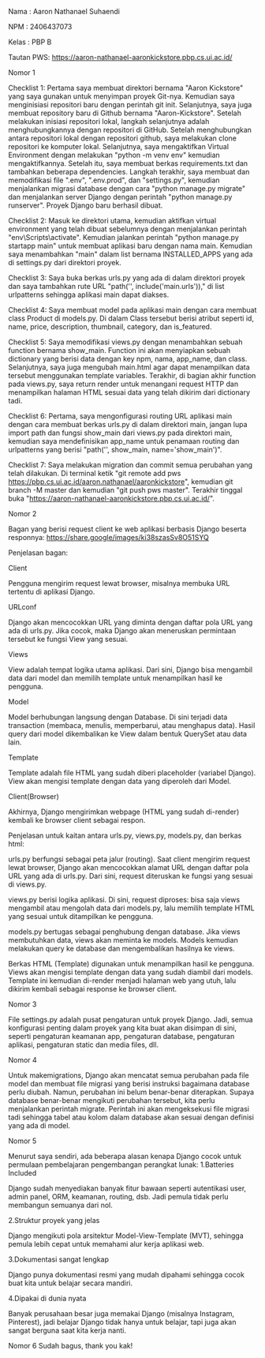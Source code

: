 Nama : Aaron Nathanael Suhaendi

NPM : 2406437073

Kelas : PBP B

Tautan PWS: https://aaron-nathanael-aaronkickstore.pbp.cs.ui.ac.id/

Nomor 1

Checklist 1: Pertama saya membuat direktori bernama "Aaron Kickstore" yang saya gunakan untuk menyimpan proyek Git-nya. Kemudian saya menginisiasi repositori baru dengan perintah git init. Selanjutnya, saya juga membuat repository baru di Github bernama "Aaron-Kickstore". Setelah melakukan inisiasi repositori lokal, langkah selanjutnya adalah menghubungkannya dengan repositori di GitHub. Setelah menghubungkan antara repositori lokal dengan repositori github, saya melakukan clone repositori ke komputer lokal. Selanjutnya, saya mengaktifkan Virtual Environment dengan melakukan "python -m venv env" kemudian mengaktifkannya. Setelah itu, saya membuat berkas requirements.txt dan tambahkan beberapa dependencies. Langkah terakhir, saya membuat dan memodifikasi file ".env", ".env.prod", dan "settings.py", kemudian menjalankan migrasi database dengan cara "python manage.py migrate" dan menjalankan server Django dengan perintah "python manage.py runserver". Proyek Django baru berhasil dibuat.


Checklist 2: Masuk ke direktori utama, kemudian aktifkan virtual environment yang telah dibuat sebelumnya dengan menjalankan perintah "env\Scripts\activate". Kemudian jalankan perintah "python manage.py startapp main" untuk membuat aplikasi baru dengan nama main. Kemudian saya menambahkan "main" dalam list bernama INSTALLED_APPS yang ada di settings.py dari direktori proyek.


Checklist 3: Saya buka berkas urls.py yang ada di dalam direktori proyek dan saya tambahkan rute URL "path('', include('main.urls'))," di list urlpatterns sehingga aplikasi main dapat diakses.


Checklist 4: Saya membuat model pada aplikasi main dengan cara membuat class Product di models.py. Di dalam Class tersebut berisi atribut seperti id, name, price, description, thumbnail, category, dan is_featured.


Checklist 5: Saya memodifikasi views.py dengan menambahkan sebuah function bernama show_main. Function ini akan menyiapkan sebuah dictionary yang berisi data dengan key npm, nama, app_name, dan class. Selanjutnya, saya juga mengubah main.html agar dapat menampilkan data tersebut menggunakan template variables. Terakhir, di bagian akhir function pada views.py, saya return render untuk menangani request HTTP dan menampilkan halaman HTML sesuai data yang telah dikirim dari dictionary tadi.


Checklist 6: Pertama, saya mengonfigurasi routing URL aplikasi main dengan cara membuat berkas urls.py di dalam direktori main, jangan lupa import path dan fungsi show_main dari views.py pada direktori main, kemudian saya mendefinisikan app_name untuk penamaan routing dan urlpatterns yang berisi "path('', show_main, name='show_main')".


Checklist 7: Saya melakukan migration dan commit semua perubahan yang telah dilakukan. Di terminal ketik "git remote add pws https://pbp.cs.ui.ac.id/aaron.nathanael/aaronkickstore", kemudian git branch -M master dan kemudian "git push pws master". Terakhir tinggal buka "https://aaron-nathanael-aaronkickstore.pbp.cs.ui.ac.id/".



Nomor 2

Bagan yang berisi request client ke web aplikasi berbasis Django beserta responnya:
https://share.google/images/ki38szasSv8O51SYQ

Penjelasan bagan:

Client

Pengguna mengirim request lewat browser, misalnya membuka URL tertentu di aplikasi Django.

URLconf

Django akan mencocokkan URL yang diminta dengan daftar pola URL yang ada di urls.py. Jika cocok, maka Django akan meneruskan permintaan tersebut ke fungsi View yang sesuai.

Views

View adalah tempat logika utama aplikasi. Dari sini, Django bisa mengambil data dari model dan memilih template untuk menampilkan hasil ke pengguna.

Model

Model berhubungan langsung dengan Database. Di sini terjadi data transaction (membaca, menulis, memperbarui, atau menghapus data). Hasil query dari model dikembalikan ke View dalam bentuk QuerySet atau data lain.

Template

Template adalah file HTML yang sudah diberi placeholder (variabel Django). View akan mengisi template dengan data yang diperoleh dari Model.

Client(Browser)

Akhirnya, Django mengirimkan webpage (HTML yang sudah di-render) kembali ke browser client sebagai respon.


Penjelasan untuk kaitan antara urls.py, views.py, models.py, dan berkas html:

urls.py berfungsi sebagai peta jalur (routing). Saat client mengirim request lewat browser, Django akan mencocokkan alamat URL dengan daftar pola URL yang ada di urls.py. Dari sini, request diteruskan ke fungsi yang sesuai di views.py.

views.py berisi logika aplikasi. Di sini, request diproses: bisa saja views mengambil atau mengolah data dari models.py, lalu memilih template HTML yang sesuai untuk ditampilkan ke pengguna.

models.py bertugas sebagai penghubung dengan database. Jika views membutuhkan data, views akan meminta ke models. Models kemudian melakukan query ke database dan mengembalikan hasilnya ke views.

Berkas HTML (Template) digunakan untuk menampilkan hasil ke pengguna. Views akan mengisi template dengan data yang sudah diambil dari models. Template ini kemudian di-render menjadi halaman web yang utuh, lalu dikirim kembali sebagai response ke browser client.

Nomor 3

File settings.py adalah pusat pengaturan untuk proyek Django. Jadi, semua konfigurasi penting dalam proyek yang kita buat akan disimpan di sini, seperti pengaturan keamanan app, pengaturan database, pengaturan aplikasi, pengaturan static dan media files, dll.


Nomor 4

Untuk makemigrations, Django akan mencatat semua perubahan pada file model dan membuat file migrasi yang berisi instruksi bagaimana database perlu diubah. Namun, perubahan ini belum benar-benar diterapkan. Supaya database benar-benar mengikuti perubahan tersebut, kita perlu menjalankan perintah migrate. Perintah ini akan mengeksekusi file migrasi tadi sehingga tabel atau kolom dalam database akan sesuai dengan definisi yang ada di model.


Nomor 5

Menurut saya sendiri, ada beberapa alasan kenapa Django cocok untuk permulaan pembelajaran pengembangan perangkat lunak:
1.Batteries Included

Django sudah menyediakan banyak fitur bawaan seperti autentikasi user, admin panel, ORM, keamanan, routing, dsb. Jadi pemula tidak perlu membangun semuanya dari nol.

2.Struktur proyek yang jelas

Django mengikuti pola arsitektur Model-View-Template (MVT), sehingga pemula lebih cepat untuk memahami alur kerja aplikasi web.

3.Dokumentasi sangat lengkap

Django punya dokumentasi resmi yang mudah dipahami sehingga cocok buat kita untuk belajar secara mandiri.

4.Dipakai di dunia nyata

Banyak perusahaan besar juga memakai Django (misalnya Instagram, Pinterest), jadi belajar Django tidak hanya untuk belajar, tapi juga akan sangat berguna saat kita kerja nanti.


Nomor 6
Sudah bagus, thank you kak!